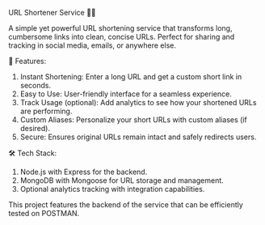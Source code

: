 URL Shortener Service 🔗✨


A simple yet powerful URL shortening service that transforms long, cumbersome links into clean, concise URLs. Perfect for sharing and tracking in social media, emails, or anywhere else.

🚀 Features:

1. Instant Shortening: Enter a long URL and get a custom short link in seconds.
2. Easy to Use: User-friendly interface for a seamless experience.
3. Track Usage (optional): Add analytics to see how your shortened URLs are performing.
4. Custom Aliases: Personalize your short URLs with custom aliases (if desired).
5. Secure: Ensures original URLs remain intact and safely redirects users.
   
🛠️ Tech Stack:

1. Node.js with Express for the backend.
2. MongoDB with Mongoose for URL storage and management.
3. Optional analytics tracking with integration capabilities.

This project features the backend of the service that can be efficiently tested on POSTMAN.
